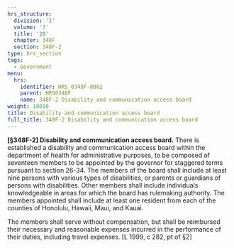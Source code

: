 ```yaml
---
hrs_structure:
  division: '1'
  volume: '7'
  title: '20'
  chapter: 348F
  section: 348F-2
type: hrs_section
tags:
  - Government
menu:
  hrs:
    identifier: HRS_0348F-0002
    parent: HRS0348F
    name: 348F-2 Disability and communication access board
weight: 18010
title: Disability and communication access board
full_title: 348F-2 Disability and communication access board
---
```

**[§348F-2] Disability and communication access board.** There is established a disability and communication access board within the department of health for administrative purposes, to be composed of seventeen members to be appointed by the governor for staggered terms pursuant to section 26-34\. The members of the board shall include at least nine persons with various types of disabilities, or parents or guardians of persons with disabilities. Other members shall include individuals knowledgeable in areas for which the board has rulemaking authority. The members appointed shall include at least one resident from each of the counties of Honolulu, Hawaii, Maui, and Kauai.

The members shall serve without compensation, but shall be reimbursed their necessary and reasonable expenses incurred in the performance of their duties, including travel expenses. [L 1999, c 282, pt of §2]